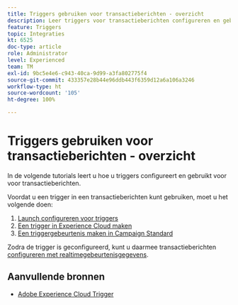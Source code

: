 ```yaml
---
title: Triggers gebruiken voor transactieberichten - overzicht
description: Leer triggers voor transactieberichten configureren en gebruiken.
feature: Triggers
topic: Integraties
kt: 6525
doc-type: article
role: Administrator
level: Experienced
team: TM
exl-id: 9bc5e4e6-c943-40ca-9d99-a3fa802775f4
source-git-commit: 433357e28b44e96ddb443f6359d12a6a106a3246
workflow-type: ht
source-wordcount: '105'
ht-degree: 100%

---
```


# Triggers gebruiken voor transactieberichten - overzicht

In de volgende tutorials leert u hoe u triggers configureert en gebruikt voor voor transactieberichten.

Voordat u een trigger in een transactieberichten kunt gebruiken, moet u het volgende doen:

1. [Launch configureren voor triggers](/help/integrations/configure-launch-for-triggers.md)
2. [Een trigger in Experience Cloud maken](/help/integrations/create-a-trigger-in-experience-cloud.md)
3. [Een triggergebeurtenis maken in Campaign Standard](/help/integrations/create-a-trigger-event.md)

Zodra de trigger is geconfigureerd, kunt u daarmee transactieberichten [configureren met realtimegebeurtenisgegevens](/help/integrations/configure-transactional-messages-using-realtime-event-data.md).

## Aanvullende bronnen

* [Adobe Experience Cloud Trigger](https://experienceleague.adobe.com/docs/campaign-standard/using/integrating-with-adobe-cloud/working-with-campaign-and-triggers/about-adobe-experience-cloud-triggers.html?lang=nl#integrating-with-adobe-cloud)
